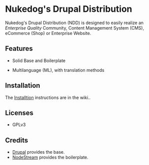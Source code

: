Nukedog's Drupal Distribution
=============================

Nukedog's Drupal Distribution (NDD) is designed to easily realize an _Enterprise Quality_
Community, Content Management System (CMS), eCommerce (Shop) or Enterprise Website.


Features
------------

 - Solid Base and Boilerplate
  
 - Multilanguage (ML), with translation methods
 
 

Installation
------------

The [Installtion](Installion) instructions are in the wiki..


Licenses
-------

* GPLv3


Credits
-------

- [Drupal](https://drupal.org) provides the base.
- [NodeStream](http://nodestream.org/node/27) provides the boilerplate.
